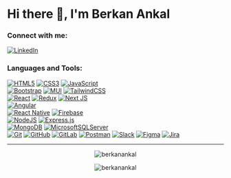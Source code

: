 <h1>Hi there 👋, I'm Berkan Ankal</h1>

<h3 align="left">Connect with me:</h3>
<p align="left">
  
<a href="https://linkedin.com/in/berkan-ankal">![LinkedIn](https://img.shields.io/badge/linkedin-%230077B5.svg?style=for-the-badge&logo=linkedin&logoColor=white)</a>
  
</p>

<h3 align="left">Languages and Tools:</h3>
<p align="left"> 
  
<a href="https://www.w3schools.com/html">![HTML5](https://img.shields.io/badge/html5-%23E34F26.svg?style=for-the-badge&logo=html5&logoColor=white)</a>
<a href="https://www.w3schools.com/css">![CSS3](https://img.shields.io/badge/css3-%231572B6.svg?style=for-the-badge&logo=css3&logoColor=white)</a>
<a href="https://developer.mozilla.org/en-US/docs/Web/JavaScript">![JavaScript](https://img.shields.io/badge/javascript-%23323330.svg?style=for-the-badge&logo=javascript&logoColor=%23F7DF1E)</a>
<br>
<a href="https://getbootstrap.com">![Bootstrap](https://img.shields.io/badge/bootstrap-%23563D7C.svg?style=for-the-badge&logo=bootstrap&logoColor=white)</a>
<a href="https://mui.com/">![MUI](https://img.shields.io/badge/MUI-%230081CB.svg?style=for-the-badge&logo=mui&logoColor=white)</a>
<a href="https://tailwindcss.com/">![TailwindCSS](https://img.shields.io/badge/tailwindcss-%2338B2AC.svg?style=for-the-badge&logo=tailwind-css&logoColor=white)</a>
<br>
<a href="https://reactjs.org/">![React](https://img.shields.io/badge/react-%2320232a.svg?style=for-the-badge&logo=react&logoColor=%2361DAFB)</a>
<a href="https://redux.js.org/">![Redux](https://img.shields.io/badge/redux-%23593d88.svg?style=for-the-badge&logo=redux&logoColor=white)</a>
<a href="https://nextjs.org/">![Next JS](https://img.shields.io/badge/Next-black?style=for-the-badge&logo=next.js&logoColor=white)</a>
<br>
 <a href="https://angular.io/">![Angular](https://img.shields.io/badge/angular-%23DD0031.svg?style=for-the-badge&logo=angular&logoColor=white)</a>
<br>
<a href="https://reactnative.dev/">![React Native](https://img.shields.io/badge/react_native-%2320232a.svg?style=for-the-badge&logo=react&logoColor=%2361DAFB)</a>
<a href="https://firebase.google.com/">![Firebase](https://img.shields.io/badge/firebase-%23039BE5.svg?style=for-the-badge&logo=firebase)</a>
<br>
<a href="https://nodejs.org">![NodeJS](https://img.shields.io/badge/node.js-6DA55F?style=for-the-badge&logo=node.js&logoColor=white)</a>
<a href="https://expressjs.com/">![Express.js](https://img.shields.io/badge/express.js-%23404d59.svg?style=for-the-badge&logo=express&logoColor=%2361DAFB)</a>
<br>
<a href="https://www.mongodb.com/">![MongoDB](https://img.shields.io/badge/MongoDB-%234ea94b.svg?style=for-the-badge&logo=mongodb&logoColor=white)</a>
<a href="https://www.microsoft.com/en-us/sql-server">![MicrosoftSQLServer](https://img.shields.io/badge/Microsoft%20SQL%20Sever-CC2927?style=for-the-badge&logo=microsoft%20sql%20server&logoColor=white)</a>
<br>
<a href="https://git-scm.com/">![Git](https://img.shields.io/badge/git-%23F05033.svg?style=for-the-badge&logo=git&logoColor=white)</a>
<a href="https://github.com/">![GitHub](https://img.shields.io/badge/github-%23121011.svg?style=for-the-badge&logo=github&logoColor=white)</a>
<a href="https://gitlab.com/">![GitLab](https://img.shields.io/badge/gitlab-%23181717.svg?style=for-the-badge&logo=gitlab&logoColor=white)</a>
<a href="https://www.postman.com/">![Postman](https://img.shields.io/badge/Postman-FF6C37?style=for-the-badge&logo=postman&logoColor=white)</a>
<a href="https://slack.com/">![Slack](https://img.shields.io/badge/Slack-4A154B?style=for-the-badge&logo=slack&logoColor=white)</a>
<a href="https://www.figma.com/">![Figma](https://img.shields.io/badge/figma-%23F24E1E.svg?style=for-the-badge&logo=figma&logoColor=white)</a>
<a href="https://www.atlassian.com/software/jira">![Jira](https://img.shields.io/badge/jira-%230A0FFF.svg?style=for-the-badge&logo=jira&logoColor=white)</a>
</p>

---

<p align="center"><img src="https://github-readme-stats.vercel.app/api?username=berkanankal&show_icons=true&locale=en&theme=gotham" alt="berkanankal" /></p>

<p align="center"><img src="https://github-readme-streak-stats.herokuapp.com/?user=berkanankal&theme=gotham" alt="berkanankal" /></p>
